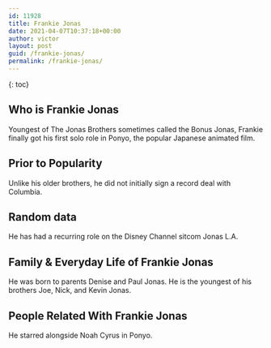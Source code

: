```yaml
---
id: 11928
title: Frankie Jonas
date: 2021-04-07T10:37:18+00:00
author: victor
layout: post
guid: /frankie-jonas/
permalink: /frankie-jonas/
---
```



{: toc}


## Who is Frankie Jonas



Youngest of The Jonas Brothers sometimes called the Bonus Jonas, Frankie finally got his first solo role in Ponyo, the popular Japanese animated film.

                
                
                
## Prior to Popularity



Unlike his older brothers, he did not initially sign a record deal with Columbia.

                
                
                
## Random data



He has had a recurring role on the Disney Channel sitcom Jonas L.A.

                
                
                
## Family & Everyday Life of Frankie Jonas



He was born to parents Denise and Paul Jonas. He is the youngest of his brothers Joe, Nick, and Kevin Jonas.

                
                
                
## People Related With Frankie Jonas



He starred alongside Noah Cyrus in Ponyo. 

                
              
            
          
          
          